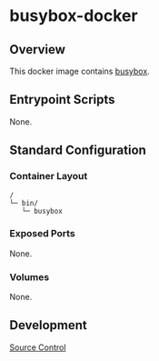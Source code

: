 # busybox-docker

## Overview

This docker image contains [busybox](https://busybox.net/).

## Entrypoint Scripts

None.

## Standard Configuration

### Container Layout

```
/
└─ bin/
   └─ busybox
```

### Exposed Ports

None.

### Volumes

None.

## Development

[Source Control](https://github.com/crashvb/busybox-docker)

